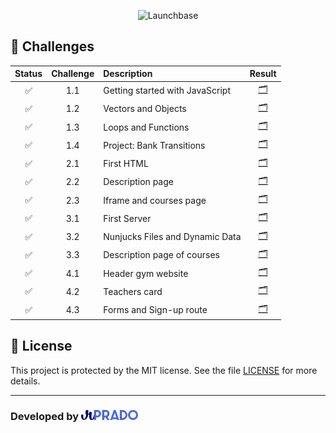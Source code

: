 <p align="center">
    <img alt="Launchbase" src=".github/logo_launchbase.png" width="200px" />
</p>

## :rocket: Challenges

|       Status       | Challenge | Description                     |              Result              |
| :----------------: | :-------: | :------------------------------ | :------------------------------: |
| :white_check_mark: |    1.1    | Getting started with JavaScript | [:card_index_dividers:](src/1-1) |
| :white_check_mark: |    1.2    | Vectors and Objects             | [:card_index_dividers:](src/1-2) |
| :white_check_mark: |    1.3    | Loops and Functions             | [:card_index_dividers:](src/1-3) |
| :white_check_mark: |    1.4    | Project: Bank Transitions       | [:card_index_dividers:](src/1-4) |
| :white_check_mark: |    2.1    | First HTML                      | [:card_index_dividers:](src/2-1) |
| :white_check_mark: |    2.2    | Description page                | [:card_index_dividers:](src/2-2) |
| :white_check_mark: |    2.3    | Iframe and courses page         | [:card_index_dividers:](src/2-3) |
| :white_check_mark: |    3.1    | First Server                    | [:card_index_dividers:](src/3-1) |
| :white_check_mark: |    3.2    | Nunjucks Files and Dynamic Data | [:card_index_dividers:](src/3-2) |
| :white_check_mark: |    3.3    | Description page of courses     | [:card_index_dividers:](src/3-3) |
| :white_check_mark: |    4.1    | Header gym website              | [:card_index_dividers:](src/4-1) |
| :white_check_mark: |    4.2    | Teachers card                   | [:card_index_dividers:](src/4-2) |
| :white_check_mark: |    4.3    | Forms and Sign-up route         | [:card_index_dividers:](src/4-3) |

<!-- :clock3: -->

## :memo: License

This project is protected by the MIT license. See the file [LICENSE](/LICENSE) for more details.

---

### **Developed by** [<img alt="Logo RPrado" src="https://raw.githubusercontent.com/rpradosilva/rpradosilva/master/.github/logo-rprado.png" width="91px" />](http://rprado.design)
